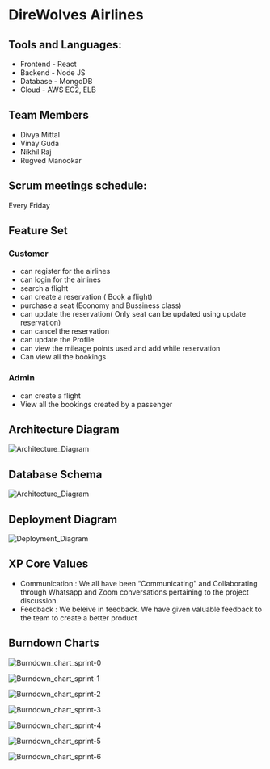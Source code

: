 # DireWolves Airlines

## Tools and Languages:

- Frontend - React
- Backend - Node JS
- Database - MongoDB
- Cloud - AWS EC2, ELB

## Team Members

- Divya Mittal
- Vinay Guda
- Nikhil Raj
- Rugved Manookar

## Scrum meetings schedule:

Every Friday

## Feature Set

### Customer

- can register for the airlines
- can login for the airlines
- search a flight
- can create a reservation ( Book a flight)
- purchase a seat (Economy and Bussiness class)
- can update the reservation( Only seat can be updated using update reservation)
- can cancel the reservation
- can update the Profile
- can view the mileage points used and add while reservation
- Can view all the bookings

### Admin

- can create a flight
- View all the bookings created by a passenger

## Architecture Diagram

![Architecture_Diagram](https://github.com/gopinathsjsu/team-project-direwolves/blob/0e7fbd0209c3a947c62036579a02405d49c43f63/Documentation/Architecture_Diagram/Architecture%20Diagram.png)

## Database Schema

![Architecture_Diagram](https://github.com/gopinathsjsu/team-project-direwolves/blob/0e7fbd0209c3a947c62036579a02405d49c43f63/Documentation/Architecture_Diagram/Architecture%20Diagram.png)

## Deployment Diagram

![Deployment_Diagram](https://github.com/gopinathsjsu/team-project-direwolves/blob/7d67e07cacf810746d84cf884637f166d211d9f8/Documentation/Deployment%20Diagram/Deployment%20Diagram0.png)

## XP Core Values

- Communication : We all have been “Communicating” and Collaborating through Whatsapp and Zoom conversations pertaining to the project discussion.
- Feedback : We beleive in feedback. We have given valuable feedback to the team to create a better product

## Burndown Charts

![Burndown_chart_sprint-0](https://github.com/gopinathsjsu/team-project-direwolves/blob/b462bd89a9099fc5a99fde4df7fcb2594c72d8bf/Documentation/Burndown%20Charts/Sprint%200.png)

![Burndown_chart_sprint-1](https://github.com/gopinathsjsu/team-project-direwolves/blob/f8c79bb2e805c3cf68369558f18ab59e5fdd0f02/Documentation/Burndown%20Charts/Sprint%201.png)

![Burndown_chart_sprint-2](https://github.com/gopinathsjsu/team-project-direwolves/blob/f8c79bb2e805c3cf68369558f18ab59e5fdd0f02/Documentation/Burndown%20Charts/Sprint%202.png)

![Burndown_chart_sprint-3](https://github.com/gopinathsjsu/team-project-direwolves/blob/f8c79bb2e805c3cf68369558f18ab59e5fdd0f02/Documentation/Burndown%20Charts/Sprint%203.png)

![Burndown_chart_sprint-4](https://github.com/gopinathsjsu/team-project-direwolves/blob/b462bd89a9099fc5a99fde4df7fcb2594c72d8bf/Documentation/Burndown%20Charts/Sprint%204.png)

![Burndown_chart_sprint-5](https://github.com/gopinathsjsu/team-project-direwolves/blob/b462bd89a9099fc5a99fde4df7fcb2594c72d8bf/Documentation/Burndown%20Charts/Sprint%205.png)

![Burndown_chart_sprint-6](https://github.com/gopinathsjsu/team-project-direwolves/blob/b462bd89a9099fc5a99fde4df7fcb2594c72d8bf/Documentation/Burndown%20Charts/Sprint%206.png)
